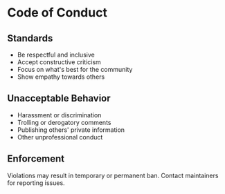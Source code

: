 # Code of Conduct

## Standards

- Be respectful and inclusive
- Accept constructive criticism
- Focus on what's best for the community
- Show empathy towards others

## Unacceptable Behavior

- Harassment or discrimination
- Trolling or derogatory comments
- Publishing others' private information
- Other unprofessional conduct

## Enforcement

Violations may result in temporary or permanent ban. Contact maintainers for reporting issues.
